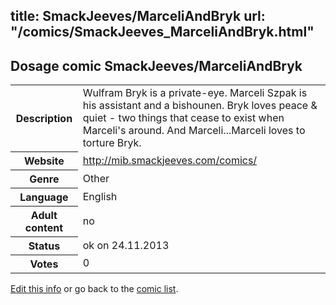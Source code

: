 title: SmackJeeves/MarceliAndBryk
url: "/comics/SmackJeeves_MarceliAndBryk.html"
---
Dosage comic SmackJeeves/MarceliAndBryk
-----------------------------------------

<p id="msg"></p>
<script type="text/javascript">
if (window.location.search === '?edit_info_mail=sent_ok') {
  var elem = document.getElementById("msg");
  elem.innerHTML = 'Edited information sucessfully sent for review, which is usually done daily. Thanks!';
  elem.className = 'ok';
}
</script>
<table class="comicinfo">
<tr>
<th>Description</th><td>Wulfram Bryk is a private-eye. Marceli Szpak is his assistant and a bishounen. Bryk loves peace &amp; quiet - two things that cease to exist when Marceli's around. And Marceli...Marceli loves to torture Bryk.</td>
</tr>
<tr>
<th>Website</th><td><a href="http://mib.smackjeeves.com/comics/">http://mib.smackjeeves.com/comics/</a></td>
</tr>
<tr>
<th>Genre</th><td>Other</td>
</tr>
<tr>
<th>Language</th><td>English</td>
</tr>
<tr>
<th>Adult content</th><td>no</td>
</tr>
<tr>
<th>Status</th><td>ok on 24.11.2013</td>
</tr>
<tr>
<th>Votes</th><td>0</td>
</tr>
</table>

[Edit this info](SmackJeeves_MarceliAndBryk_edit.html) or go back to the [comic list](../comic-index.html).

